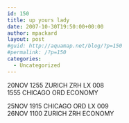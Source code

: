```yaml
---
id: 150
title: up yours lady
date: 2007-10-30T19:50:00+00:00
author: mpackard
layout: post
#guid: http://aquamap.net/blog/?p=150
#permalink: /?p=150
categories:
  - Uncategorized
---
```

20NOV 1255 ZURICH ZRH LX 008  
1555 CHICAGO ORD ECONOMY

25NOV 1915 CHICAGO ORD LX 009  
26NOV 1100 ZURICH ZRH ECONOMY
